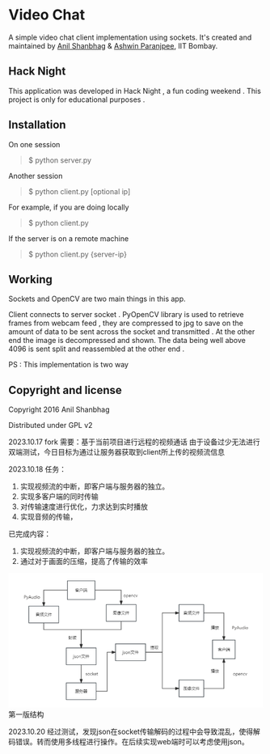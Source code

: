 Video Chat
=================

A simple video chat client implementation using sockets. 
It's created and maintained by [Anil Shanbhag](http://github.com/anilshanbhag) & [Ashwin Paranjpee](http://www.cse.iitb.ac.in/~ashwinp), IIT Bombay.


Hack Night
-----------
This application was developed in Hack Night , a fun coding weekend . This project is only for educational purposes .


Installation
----------
On one session  
> $ python server.py

Another session
> $ python client.py [optional ip]

For example, if you are doing locally
> $ python client.py

If the server is on a remote machine
> $ python client.py {server-ip}

Working
----------
Sockets and OpenCV are two main things in this app. 

Client connects to server socket . PyOpenCV library is used to retrieve frames from webcam feed , they are compressed to jpg to save on the amount of data to be sent across the socket and transmitted . At the other end the image is decompressed and shown. The data being well above 4096 is sent split and reassembled at the other end .

PS : This implementation is two way 


Copyright and license
---------------------

Copyright 2016 Anil Shanbhag

Distributed under GPL v2

2023.10.17 fork
需要：基于当前项目进行远程的视频通话
由于设备过少无法进行双端测试，今日目标为通过让服务器获取到client所上传的视频流信息


2023.10.18 
任务：
1. 实现视频流的中断，即客户端与服务器的独立。
2. 实现多客户端的同时传输
3. 对传输速度进行优化，力求达到实时播放
4. 实现音频的传输，
   
已完成内容：
1. 实现视频流的中断，即客户端与服务器的独立。
2. 通过对于画面的压缩，提高了传输的效率

![Alt text](结构文件_1.png)
          第一版结构

2023.10.20
经过测试，发现json在socket传输解码的过程中会导致混乱，使得解码错误。转而使用多线程进行操作。在后续实现web端时可以考虑使用json。